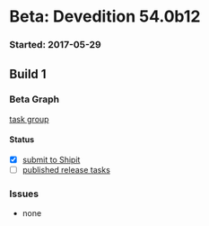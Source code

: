 # Beta: Devedition 54.0b12

### Started: 2017-05-29

## Build 1

### Beta Graph
[task group](https://tools.taskcluster.net/push-inspector/#/5ZQ1F9PwTzeRTSoD71xGSw)


#### Status
- [x] [submit to Shipit](https://wiki.mozilla.org/Release:Release_Automation_on_Mercurial:Starting_a_Release#Submit_to_Ship_It)
- [ ] [published release tasks](../how-tos/relpro.md#3-publish-release)

### Issues
- none


